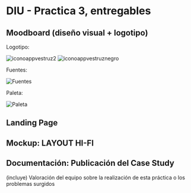 # DIU - Practica 3, entregables

## Moodboard (diseño visual + logotipo)   

Logotipo:

![iconoappvestruz2](https://user-images.githubusercontent.com/62568912/116565804-7901ef80-a906-11eb-9d47-9177a84915b1.png)
![iconoappvestruznegro](https://user-images.githubusercontent.com/62568912/116565818-7b644980-a906-11eb-940c-7ef31f111d16.png)

Fuentes:

![Fuentes](https://user-images.githubusercontent.com/62568912/116567912-596bc680-a908-11eb-83dd-e434f7cd84ff.png)

Paleta:

![Paleta](https://user-images.githubusercontent.com/62568912/116569644-e3685f00-a909-11eb-87fa-271d3549bcb5.png)



## Landing Page


## Mockup: LAYOUT HI-FI


## Documentación: Publicación del Case Study


(incluye) Valoración del equipo sobre la realización de esta práctica o los problemas surgidos
 
